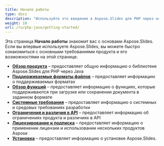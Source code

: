 ```yaml
---
title: Начало работы
type: docs
description: "Используйте это введение в Aspose.Slides для PHP через основы Java, чтобы начать осознавать ценность Aspose.Slides для вашего бизнеса."
weight: 10
url: /ru/php-java/getting-started/
---
```


Эта страница **Начало работы** знакомит вас с основами Aspose.Slides. Если вы впервые используете Aspose.Slides, вы можете быстро ознакомиться с основными требованиями продукта и его возможностями на этой странице.

- [**Обзор продукта**](/slides/ru/php-java/product-overview/) – предоставляет общую информацию о библиотеке Aspose.Slides для PHP через Java
- [**Поддерживаемые форматы файлов**](/slides/ru/php-java/supported-file-formats/) – предоставляет информацию о поддерживаемых форматах
- [**Обзор функций**](/slides/ru/php-java/features-overview/) – предоставляет информацию о функциях, которые поддерживаются при загрузке или сохранении документа в заданном формате
- [**Системные требования**](/slides/ru/php-java/system-requirements/) – предоставляет информацию о системных и средовых требованиях разработки
- [**Ограничения и различия в API**](/slides/ru/php-java/limitations-and-api-differences/) – предоставляет информацию об ограничениях продукта и различиях в API
- [**Лицензирование и подписка**](/slides/ru/php-java/licensing) – предоставляет информацию о применении лицензии и использовании нескольких продуктов Aspose
- [**Установка**](/slides/ru/php-java/installation/) – предоставляет информацию о установке Aspose.Slides.